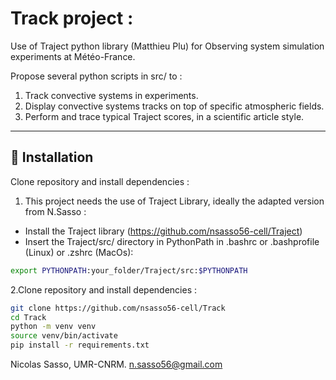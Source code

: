 

# Track project :

Use of Traject python library (Matthieu Plu) for Observing system simulation experiments at Météo-France.

Propose several python scripts in src/ to :
1. Track convective systems in experiments. 
2. Display convective systems tracks on top of specific atmospheric fields.
3. Perform and trace typical Traject scores, in a scientific article style. 


---

## 🚀 Installation

Clone repository and install dependencies :

1. This project needs the use of Traject Library, ideally the adapted version from N.Sasso :
- Install the Traject library (https://github.com/nsasso56-cell/Traject)
- Insert the Traject/src/ directory in PythonPath in .bashrc or .bashprofile (Linux) or .zshrc (MacOs):

```bash
export PYTHONPATH:your_folder/Traject/src:$PYTHONPATH
```

2.Clone repository and install dependencies :
```bash
git clone https://github.com/nsasso56-cell/Track
cd Track
python -m venv venv
source venv/bin/activate
pip install -r requirements.txt
```

Nicolas Sasso, UMR-CNRM. 
n.sasso56@gmail.com